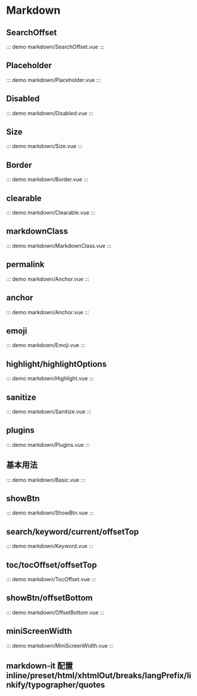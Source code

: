 <script setup>
const returnToTop = () => document.documentElement.scrollTop = 0
window.addEventListener('scroll', returnToTop);
setTimeout(() => {
  window.removeEventListener('scroll', returnToTop);
}, 300);
</script>

# Markdown

## SearchOffset

::: demo
markdown/SearchOffset.vue
:::

## Placeholder

::: demo
markdown/Placeholder.vue
:::

## Disabled

::: demo
markdown/Disabled.vue
:::

## Size

::: demo
markdown/Size.vue
:::

## Border

::: demo
markdown/Border.vue
:::

## clearable

::: demo
markdown/Clearable.vue
:::

## markdownClass

::: demo
markdown/MarkdownClass.vue
:::

## permalink

::: demo
markdown/Anchor.vue
:::

## anchor

::: demo
markdown/Anchor.vue
:::

## emoji

::: demo
markdown/Emoji.vue
:::

## highlight/highlightOptions

::: demo
markdown/Highlight.vue
:::

## sanitize

::: demo
markdown/Sanitize.vue
:::

## plugins

::: demo
markdown/Plugins.vue
:::

## 基本用法

::: demo
markdown/Basic.vue
:::

## showBtn

::: demo
markdown/ShowBtn.vue
:::

## search/keyword/current/offsetTop

::: demo
markdown/Keyword.vue
:::

## toc/tocOffset/offsetTop

::: demo
markdown/TocOffset.vue
:::

## showBtn/offsetBottom

::: demo
markdown/OffsetBottom.vue
:::

## miniScreenWidth

::: demo
markdown/MiniScreenWidth.vue
:::

## markdown-it 配置 inline/preset/html/xhtmlOut/breaks/langPrefix/linkify/typographer/quotes
